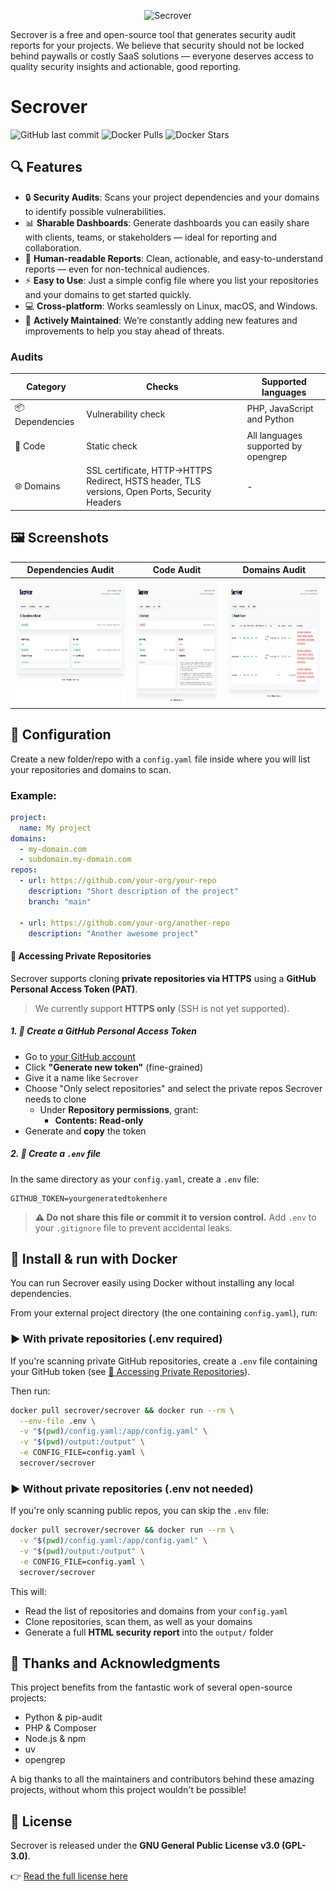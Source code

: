<p align="center">
    <img src="https://github.com/Secrover/Secrover/blob/main/assets/secrover.png" height="40" alt="Secrover" />
</p>

Secrover is a free and open-source tool that generates security audit reports for your projects.
We believe that security should not be locked behind paywalls or costly SaaS solutions — everyone deserves access to quality security insights and actionable, good reporting.

# Secrover

![GitHub last commit](https://img.shields.io/github/last-commit/secrover/secrover)
![Docker Pulls](https://img.shields.io/docker/pulls/secrover/secrover)
![Docker Stars](https://img.shields.io/docker/stars/secrover/secrover)


## 🔍 Features

- 🔒 **Security Audits**: Scans your project dependencies and your domains to identify possible vulnerabilities.
- 📊 **Sharable Dashboards**: Generate dashboards you can easily share with clients, teams, or stakeholders — ideal for reporting and collaboration.
- 🧠 **Human-readable Reports**:  Clean, actionable, and easy-to-understand reports — even for non-technical audiences.
- ⚡ **Easy to Use**: Just a simple config file where you list your repositories and your domains to get started quickly.
- 💻 **Cross-platform**: Works seamlessly on Linux, macOS, and Windows.
- 🌟 **Actively Maintained**:  We’re constantly adding new features and improvements to help you stay ahead of threats.

### Audits

| Category        | Checks                                                 | Supported languages        |
| --------------- | ------------------------------------------------------ | -------------------------- |
| 📦 Dependencies | Vulnerability check                                    | PHP, JavaScript and Python |
| 📝 Code         | Static check                                           | All languages supported by opengrep |
| 🌐 Domains      | SSL certificate, HTTP→HTTPS Redirect, HSTS header, TLS versions, Open Ports, Security Headers | -     |

## 🖼️ Screenshots

| Dependencies Audit | Code Audit | Domains Audit |
| --- | --- | --- |
| <a href="https://github.com/Secrover/Secrover/blob/main/assets/dependencies.png"> <img src="https://github.com/Secrover/Secrover/blob/main/assets/dependencies.png" height="200" alt="Dependencies Audit" /> </a> | <a href="https://github.com/Secrover/Secrover/blob/main/assets/code.png"> <img src="https://github.com/Secrover/Secrover/blob/main/assets/code.png" height="200" alt="Code Audit" /> </a> | <a href="https://github.com/Secrover/Secrover/blob/main/assets/domains.png"> <img src="https://github.com/Secrover/Secrover/blob/main/assets/domains.png" height="200" alt="Domains Audit" /> </a> |

## 📁 Configuration

Create a new folder/repo with a `config.yaml` file inside where you will list your repositories and domains to scan.

### Example:

```yaml
project:
  name: My project
domains:
  - my-domain.com
  - subdomain.my-domain.com
repos:
  - url: https://github.com/your-org/your-repo
    description: "Short description of the project"
    branch: "main"

  - url: https://github.com/your-org/another-repo
    description: "Another awesome project"
```

#### 🔐 Accessing Private Repositories

Secrover supports cloning **private repositories via HTTPS** using a **GitHub Personal Access Token (PAT)**.

> We currently support **HTTPS only** (SSH is not yet supported).

##### 1. 🧾 Create a GitHub Personal Access Token

* Go to [your GitHub account](https://github.com/settings/tokens)
* Click **"Generate new token"** (fine-grained)
* Give it a name like `Secrover`
* Choose "Only select repositories" and select the private repos Secrover needs to clone
  * Under **Repository permissions**, grant:
    * **Contents: Read-only**
* Generate and **copy** the token

##### 2. 📄 Create a `.env` file

In the same directory as your `config.yaml`, create a `.env` file:

```env
GITHUB_TOKEN=yourgeneratedtokenhere
```

> **⚠️ Do not share this file or commit it to version control.**
> Add `.env` to your `.gitignore` file to prevent accidental leaks.

## 🐳 Install & run with Docker

You can run Secrover easily using Docker without installing any local dependencies.

From your external project directory (the one containing `config.yaml`), run:

### ▶️ With private repositories (.env required)

If you're scanning private GitHub repositories, create a `.env` file containing your GitHub token (see [🔐 Accessing Private Repositories](#-accessing-private-repositories)).

Then run:

```bash
docker pull secrover/secrover && docker run --rm \
  --env-file .env \
  -v "$(pwd)/config.yaml:/app/config.yaml" \
  -v "$(pwd)/output:/output" \
  -e CONFIG_FILE=config.yaml \
  secrover/secrover
```

### ▶️ Without private repositories (.env not needed)

If you're only scanning public repos, you can skip the `.env` file:

```bash
docker pull secrover/secrover && docker run --rm \
  -v "$(pwd)/config.yaml:/app/config.yaml" \
  -v "$(pwd)/output:/output" \
  -e CONFIG_FILE=config.yaml \
  secrover/secrover
```

This will:

* Read the list of repositories and domains from your `config.yaml`
* Clone repositories, scan them, as well as your domains
* Generate a full **HTML security report** into the `output/` folder

## 🫶 Thanks and Acknowledgments

This project benefits from the fantastic work of several open-source projects:

- Python & pip-audit
- PHP & Composer
- Node.js & npm
- uv
- opengrep

A big thanks to all the maintainers and contributors behind these amazing projects, without whom this project wouldn't be possible!

## 📄 License

Secrover is released under the **GNU General Public License v3.0 (GPL-3.0)**.

👉 [Read the full license here](https://www.gnu.org/licenses/gpl-3.0.en.html)
